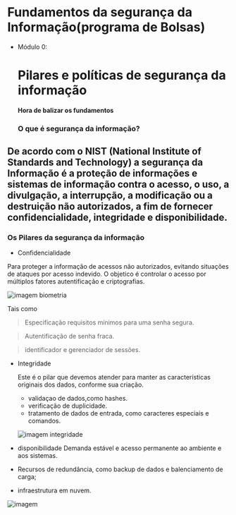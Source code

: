 # Fundamentos da segurança da Informação(programa de Bolsas)

* Módulo 0:
  # Pilares e políticas de segurança da informação
  #### Hora de balizar os fundamentos 
  ### O que é segurança da informação?
De acordo com o NIST (National Institute of Standards and Technology) a segurança da Informação é a proteção de informações e sistemas de informação contra o acesso, o uso, a divulgação, a interrupção, a modificação ou a destruição não autorizados, a fim de fornecer confidencialidade, integridade e disponibilidade.
----
### Os Pilares da segurança da informação
* Confidencialidade

Para proteger a informação de acessos não autorizados, evitando situações de ataques por acesso indevido.
O objetico é controlar o acesso por múltiplos fatores autentificação e criptografias.

 ![imagem biometria](https://www.generall.com.br/wp-content/uploads/elementor/thumbs/Biometria-Sistema-de-Controle-de-Acesso-qdym2hxw84hujw79ugv1w0nzdl8626cfk5vtq19440.png)

 Tais como
 > Especificação requisitos mínimos para uma senha segura.

 > Autentificação de senha fraca.

 > identificador e gerenciador de sessões.


* Integridade
  
  Este é o pilar que devemos atender para manter as características originais dos dados, conforme sua criação.
  
  * validaçao de dados,como hashes.
  * verificação de duplicidade.
  * tratamento de dados de entrada, como caracteres especiais e comandos.

  ![imagem integridade](https://www.teletex.com.br/wp-content/uploads/2024/03/Mao-de-robo-segurando-escudo.jpg)


* disponibilidade
Demanda estável e acesso permanente ao ambiente e aos sistemas.
* Recursos de redundância, como backup de dados e balenciamento de carga;
* infraestrutura em nuvem.
  
 ![imagem](https://encrypted-tbn0.gstatic.com/images?q=tbn:ANd9GcQh22DLussOklx5v7sWWgj6XZJ531k7JGmzIQ&s)





